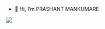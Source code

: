 - 👋 Hi, I’m PRASHANT MANKUMARE

<a href="https://www.linkedin.com/in/prashantmankumare/" target="_blank"><img src="https://img.icons8.com/color/96/000000/linkedin-2.png"/></a>

<!---
impsm/impsm is a ✨ special ✨ repository because its `README.md` (this file) appears on your GitHub profile.
You can click the Preview link to take a look at your changes.
--->

